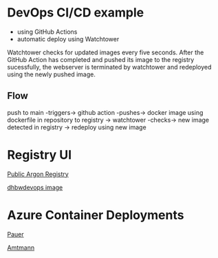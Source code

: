 # DevOps CI/CD example

* using GitHub Actions
* automatic deploy using Watchtower

Watchtower checks for updated images every five seconds. After the GitHub Action has completed and 
pushed its image to the registry sucessfully, the webserver is terminated by watchtower and 
redeployed using the newly pushed image. 

## Flow

push to main 
-triggers-> 
github action 
-pushes-> 
docker image using dockerfile in repository to registry 
-> 
watchtower 
-checks-> 
new image detected in registry 
-> redeploy using new image 

# Registry UI
[Public Argon Registry](https://ui-public-registry.amtmann.de/)

[dhbwdevops image](https://ui-public-registry.amtmann.de/#!/taghistory/image/dhbwdevops/tag/latest)

# Azure Container Deployments

[Pauer](https://tinf20cdevops.azurewebsites.net/)

[Amtmann](https://dhbw-devops.azurewebsites.net/)


